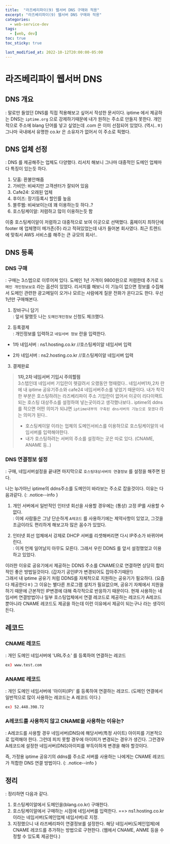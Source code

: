 ```yaml
---
title:  "라즈베리파이(9) 웹서버 DNS 구매와 적용"
excerpt: "라즈베리파이(9) 웹서버 DNS 구매와 적용"
categories:
  - web-service-dev
tags:
  - [web, dev]
toc: true
toc_sticky: true

last_modified_at: 2022-10-12T20:00:00-05:00
---
```


# 라즈베리파이 웹서버 DNS
## DNS 개요
  : 말로만 들었던 DNS를 직접 적용해보고 싶어서 작성한 문서이다. iptime 에서 제공하는 DNS는 `iptime.org` 으로 강제하기때문에 내가 원하는 주소로 만들지 못한다. 개인적으로 주소에 blang 단어를 넣고 싶었는데 .com 은 이미 선점되어 있었다. (역시..ㅎ) 그나마 국내에서 유명한 co.kr 은 소유자가 없어서 이 주소로 픽했다.

## DNS 업체 선정
  : DNS 를 제공해주는 업체도 다양했다. 리서치 해보니 그나마 대중적인 도메인 업체마다 특징이 있는듯 하다.

  1. 닷홈: 환불안해줌
  2. 가비안: 비싸지만 고객센터가 잘되어 있음
  3. Cafe24: 오래된 업체
  4. 후이즈: 장기등록시 할인률 높음
  5. 블루웹: 비싸보이는데 꽤 이용하는듯 하다..?
  6. 호스팅케이알: 저렴하고 많이 이용하는듯 함

이중 호스팅케이알이 저렴하고 대중적으로 보여 이곳으로 선택했다.
홈페이지 최하단에 footer 에 업체명이 메가존(주) 라고 적혀있었는데 내가 들어본 회사였다.
최근 트렌드에 맞춰서 AWS 서비스를 해주는 큰 규모의 회사!..

## DNS 등록
### DNS 구매
  : 구매는 3스텝으로 이루어져 있다. 도메인 1년 가격이 9800원으로 저렴한데 추가로 `도메인 개인정보보호` 라는 옵션이 있었다. 리서치를 해보니 이 기능이 없으면 정보를 수집해서 도메인 관련한 광고메일이 오거나 모르는 사람에게 질문 전화가 온다고도 한다. 우선 1년만 구매해본다.

  1. 장바구니 담기  
    : 앞서 말했듯 나는 `도메인개인정보` 신청도 체크했다.

  2. 등록결제  
    : 개인정보를 입력하고 `네임서버 정보` 란을 입력한다.

  - 1차 네임서버
      : ns1.hosting.co.kr   //호스팅케이알 네임서버 입력

  - 2차 네임서버
      : ns2.hosting.co.kr   //호스팅케이알 네임서버 입력

  3. 결제완료

  
  > **1차,2차 네임서버 기입시 주의할점**  
  > 3스텝인데 네임서버 기입란이 헷갈려서 오랬동안 멍때렸다..  네임서버1차,2차 란에 내 iptime 공유기주소와 cafe24 네임서버주소를 넣었기 때문이다. 내가 착각한 부분은 호스팅하려는 라즈베리파이 주소 기입란이 없어서 이곳이 리다이랙트되는 호스팅 대상주소를 설정하여 넣는곳이라고 생각했나보다.. iptime의 ddns 를 적으면 어떤 의미가 되냐면 `iptime내부의 구축된 dns서버의 기능으로 찾겠다` 라는 의미가 된다..  
  > * 호스팅케이알 이라는 업체의 도메인서비스를 이용하므로 호스팅케이알의 네임서버를 입력해야한다.  
  > * 내가 호스팅하려는 서버의 주소를 설정하는 곳은 따로 있다. (CNAME, ANAME 등..)  

### DNS 연결정보 설정
  : 구매, 네임서버설정을 끝내면 마지막으로 `호스팅대상서버의 연결정보` 를 설정을 해주면 된다.

  나는 Ip가아닌 iptime의 ddns주소를 도메인이 바라보는 주소로 잡을것이다. 이유는 다음과같다.
  {: .notice--info }

  1. 개인 서버에서 일반적인 인터넷 회선을 사용할 경우에는 (통상) 고정 IP를 사용할 수 없다.  
    : 이에 사람들은 그냥 단순하게 `A레코드` 를 사용하기에는 제약사항이 있었고, 그것을 조금이라도 편리하게 해보고자 많은 꼼수가 있었다.

  2. 인터넷 회선 업체에서 강제로 DHCP 서버를 리셋해버리면 다시 IP주소가 바뀌어버린다.  
    : 이게 언제 일어날지 아무도 모른다. 그래서 우린 DDNS 를 앞서 설정했었고 이용하고 있었다.

이러한 이유로 공유기에서 제공하는 DDNS 주소를 CNAME으로 연결하면 상당히 합리적인 좋은 방법일것이다. (갑자기 공인IP가 변경되어도 잡아주기때문!)  
그래서 내 iptime 공유기 처럼 DDNS를 자체적으로 지원하는 공유기가 필요하다. (요즘 다 제공한다ㅎ) 그 이유는 별다른 프로그램 설치가 필요없으며, 공유기 자체에서 지원을 하기 때문에 근본적인 IP변경에 대해 즉각적으로 반응하기 때문이다.
현재 사용하는 네임서버 연결방법이나 일부 호스팅업체에서 연결 레코드로 제공하는 레코드가 A레코드 뿐아니라 CNAME 레코드도 제공을 하는데 이런 이유에서 제공이 되는구나 라는 생각이 든다.


## 레코드
### CNAME 레코드
  : 개인 도메인 네임서버에 'URL주소' 를 등록하여 연결하는 레코드

```bash
ex) www.test.com

```

### ANAME 레코드
  : 개인 도메인 네임서버에 '아이피(IP)' 를 등록하여 연결하는 레코드. (도메인 연결에서 일반적으로 많이 사용하는 레코드는 A 레코드 이다.)

```bash
ex) 52.448.398.72

```

### A레코드를 사용하지 않고 CNAME을 사용하는 이유는?
  : A레코드를 사용할 경우 네임서버(DNS)에 해당서버(특정 사이트) 아이피를 기본적으로 입력해야 한다. 그런데 피치 못할 경우에 아이피가 변경되는 경우가 생긴다. 그런경우 A레코드에 설정한 네임서버(DNS)아이피를 부득이하게 변경을 해야 할것이다. 

즉, 가정용 iptime 공유기의 ddns를 주소로 서버를 사용하는 나에게는 CNAME 레코드가 적합한 DNS 연결 방법이다.
{: .notice--info }


## 정리
  : 정리하면 다음과 같다.

  1. 호스팅케이알에서 도메인을(blang.co.kr) 구매한다.
  2. 호스팅케이알에서 구매하는 시점에 네임서버를 입력한다. ==> ns1.hosting.co.kr 이라는 네임서버(도메인업체 네임서버)로 지정.
  3. 지정했으니 내 라즈베리파이 연결정보를 설정한다. 해당 네임서버(도메인업체)에 CNAME 레코드를 추가하는 방법으로 구현한다. (웹에서 CNAME, ANME 등을 수정할 수 있도록 제공한다.)


